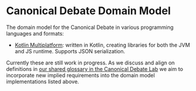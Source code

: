 # Canonical Debate Domain Model

The domain model for the Canonical Debate in various programming languages and formats:

- [Kotlin Multiplatform](./cd-domain-model-kotlin): written in Kotlin, creating libraries for both the JVM and JS runtime. Supports JSON serialization.

Currently these are still work in progress. As we discuss and align on definitions in [our shared glossary in the Canonical Debate Lab](https://trello.com/b/LRMTbAfJ/argumentation-glossary-ubiquitous-language) we aim to incorporate new implied requirements into the domain model implementations listed above.
